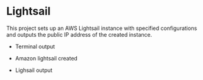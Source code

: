 # Lightsail

This project sets up an AWS Lightsail instance with specified configurations and outputs the public IP address of the created instance. 

* Terminal output 

* Amazon lightsail created

* Lighsail output